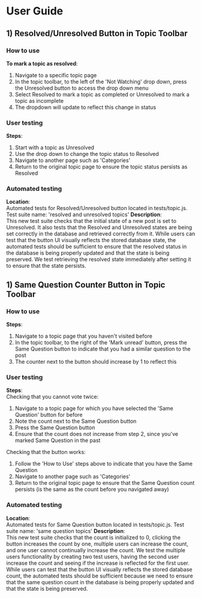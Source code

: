 # User Guide

## 1) Resolved/Unresolved Button in Topic Toolbar
### How to use
**To mark a topic as resolved**:
1) Navigate to a specific topic page
2) In the topic toolbar, to the left of the 'Not Watching' drop down, press the Unresolved button to access the drop down menu
3) Select Resolved to mark a topic as completed or Unresolved to mark a topic as incomplete
4) The dropdown will update to reflect this change in status
### User testing
**Steps**:
1) Start with a topic as Unresolved
2) Use the drop down to change the topic status to Resolved
3) Navigate to another page such as 'Categories'
4) Return to the original topic page to ensure the topic status persists as Resolved
### Automated testing
**Location**:<br> 
Automated tests for Resolved/Unresolved button located in tests/topic.js. Test suite name: 'resolved and unresolved topics'
**Description**:<br> 
This new test suite checks that the initial state of a new post is set to Unresolved. It also tests that the Resolved and Unresolved states are being set correctly in the database and retrieved correctly from it.
While users can test that the button UI visually reflects the stored database state, the automated tests should be sufficient to ensure that the resolved status in the database is being properly updated and that the state is being preserved. We test retrieving the resolved state immediately after setting it to ensure that the state persists.

## 1) Same Question Counter Button in Topic Toolbar
### How to use
**Steps**:
1) Navigate to a topic page that you haven't visited before
2) In the topic toolbar, to the right of the 'Mark unread' button, press the Same Question button to indicate that you had a similar question to the post
3) The counter next to the button should increase by 1 to reflect this
### User testing
**Steps**:<br>
Checking that you cannot vote twice:
1) Navigate to a topic page for which you have selected the 'Same Question' button for before
2) Note the count next to the Same Question button
3) Press the Same Question button
4) Ensure that the count does not increase from step 2, since you've marked Same Question in the past

Checking that the button works:
1) Follow the 'How to Use' steps above to indicate that you have the Same Question
2) Navigate to another page such as 'Categories'
3) Return to the original topic page to ensure that the Same Question count persists (is the same as the count before you navigated away) 
### Automated testing
**Location**:<br> 
Automated tests for Same Question button located in tests/topic.js. Test suite name: 'same question topics'
**Description**:<br>
This new test suite checks that the count is initialized to 0, clicking the button increases the count by one, multiple users can increase the count, and one user cannot continually increase the count. We test the multiple users functionality by creating two test users, having the second user increase the count and seeing if the increase is reflected for the first user.
While users can test that the button UI visually reflects the stored database count, the automated tests should be sufficient because we need to ensure that the same question count in the database is being properly updated and that the state is being preserved.